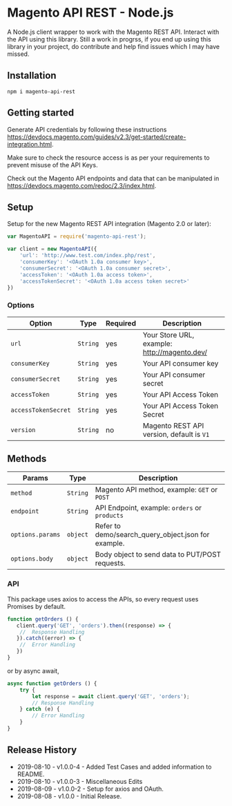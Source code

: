 # Magento API REST - Node.js

A Node.js client wrapper to work with the Magento REST API. Interact with the API using this library. Still a work in progrss, if you end up using this library in your project, do contribute and help find issues which I may have missed.

## Installation

```
npm i magento-api-rest
```

## Getting started

Generate API credentials by following these instructions <https://devdocs.magento.com/guides/v2.3/get-started/create-integration.html>.

Make sure to check the resource access is as per your requirements to prevent misuse of the API Keys.

Check out the Magento API endpoints and data that can be manipulated in <https://devdocs.magento.com/redoc/2.3/index.html>.

## Setup

Setup for the new Magento REST API integration (Magento 2.0 or later):

```js
var MagentoAPI = require('magento-api-rest');

var client = new MagentoAPI({
    'url': 'http://www.test.com/index.php/rest',
    'consumerKey': '<OAuth 1.0a consumer key>',
    'consumerSecret': '<OAuth 1.0a consumer secret>',
    'accessToken': '<OAuth 1.0a access token>',
    'accessTokenSecret': '<OAuth 1.0a access token secret>'
})
```

### Options

| Option              | Type      | Required | Description                                                |
|---------------------|-----------|----------| -----------------------------------------------------------|
| `url`               | `String`  | yes      | Your Store URL, example: http://magento.dev/               |
| `consumerKey`       | `String`  | yes      | Your API consumer key                                      |
| `consumerSecret`    | `String`  | yes      | Your API consumer secret                                   |
| `accessToken`       | `String`  | yes      | Your API Access Token                                      |
| `accessTokenSecret` | `String`  | yes      | Your API Access Token Secret                               |
| `version`           | `String`  | no       | Magento REST API version, default is `V1`                  |

## Methods

| Params             | Type       | Description                                                  |
|--------------------|------------|--------------------------------------------------------------|
| `method`           | `String`   | Magento API method, example: `GET` or `POST`                 |
| `endpoint`         | `String`   | API Endpoint, example: `orders` or `products`                |
| `options.params`   | `object`   | Refer to demo/search_query_object.json for example.          |
| `options.body`     | `object`   | Body object to send data to PUT/POST requests.               |

### API
This package uses axios to access the APIs, so every request uses Promises by default.

```js
function getOrders () {
   client.query('GET', 'orders').then((response) => {
    //  Response Handling
   }).catch((error) => {
    //  Error Handling
   })
}
```
or by async await,

```js
async function getOrders () {
    try {
        let response = await client.query('GET', 'orders');
        // Response Handling
    } catch (e) {
        // Error Handling
    }
}
```

## Release History

- 2019-08-10 - v1.0.0-4 - Added Test Cases and added information to README.
- 2019-08-10 - v1.0.0-3 - Miscellaneous Edits
- 2019-08-09 - v1.0.0-2 - Setup for axios and OAuth.
- 2019-08-08 - v1.0.0 - Initial Release.
